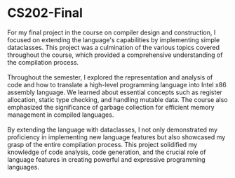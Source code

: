 # CS202-Final

For my final project in the course on compiler design and construction, I focused on extending the language's capabilities by implementing simple dataclasses. This project was a culmination of the various topics covered throughout the course, which provided a comprehensive understanding of the compilation process.
<br><br>
Throughout the semester, I explored the representation and analysis of code and how to translate a high-level programming language into Intel x86 assembly language. We learned about essential concepts such as register allocation, static type checking, and handling mutable data. The course also emphasized the significance of garbage collection for efficient memory management in compiled languages.
<br><br>
By extending the language with dataclasses, I not only demonstrated my proficiency in implementing new language features but also showcased my grasp of the entire compilation process. This project solidified my knowledge of code analysis, code generation, and the crucial role of language features in creating powerful and expressive programming languages.
